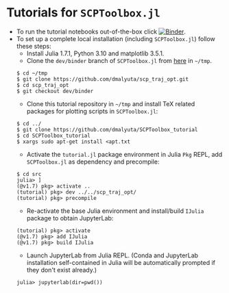 # Tutorials for `SCPToolbox.jl`

- To run the tutorial notebooks out-of-the-box click [![Binder](https://mybinder.org/badge_logo.svg)](https://mybinder.org/v2/gh/dmalyuta/SCPToolbox_tutorial/HEAD).
- To set up a complete local installation (including `SCPToolbox.jl`) follow these steps:
  - Install Julia 1.7.1, Python 3.10 and matplotlib 3.5.1.  
  - Clone the `dev/binder` branch of `SCPToolbox.jl` from [here](https://github.com/dmalyuta/scp_traj_opt/tree/dev/binder) in `~/tmp`.
  ```
  $ cd ~/tmp
  $ git clone https://github.com/dmalyuta/scp_traj_opt.git
  $ cd scp_traj_opt 
  $ git checkout dev/binder
  ```
  - Clone this tutorial repository in `~/tmp` and install TeX related packages for plotting scripts in `SCPToolbox.jl`:
  ```
  $ cd ../
  $ git clone https://github.com/dmalyuta/SCPToolbox_tutorial
  $ cd SCPToolbox_tutorial
  $ xargs sudo apt-get install <apt.txt
  ```
  - Activate the `tutorial.jl` package environment in Julia `Pkg` REPL, add `SCPToolbox.jl` as dependency and precompile:
  ```
  $ cd src
  julia> ]
  (@v1.7) pkg> activate ..
  (tutorial) pkg> dev ../../scp_traj_opt/
  (tutorial) pkg> precompile
  ```
  - Re-activate the base Julia environment and install/build `IJulia` package to obtain JupyterLab:
  ```
  (tutorial) pkg> activate
  (@v1.7) pkg> add IJulia
  (@v1.7) pkg> build IJulia
  ```
  - Launch JupyterLab from Julia REPL. (Conda and JupyterLab installation self-contained in Julia will be automatically prompted if they don't exist already.)
  ```
  julia> jupyterlab(dir=pwd())
  ```
 
